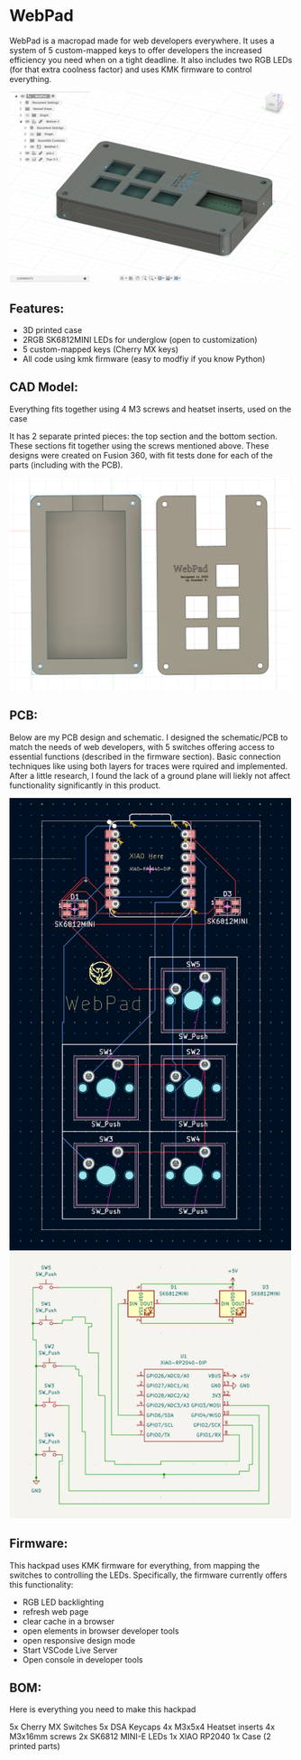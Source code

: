 # WebPad

WebPad is a macropad made for web developers everywhere. It uses a system of 5 custom-mapped keys to offer developers the increased efficiency you need when on a tight deadline. It also includes two RGB LEDs (for that extra coolness factor) and uses KMK firmware to control everything.

<img src=assets/full.png alt="full WebPad" width="500"/>

## Features:
- 3D printed case
- 2RGB SK6812MINI LEDs for underglow (open to customization)
- 5 custom-mapped keys (Cherry MX keys)
- All code using kmk firmware (easy to modfiy if you know Python)

## CAD Model:
Everything fits together using 4 M3 screws and heatset inserts, used on the case

It has 2 separate printed pieces: the top section and the bottom section. These sections fit together using the screws mentioned above. These designs were created on Fusion 360, with fit tests done for each of the parts (including with the PCB).

<img src=assets/case_split.png alt="case of WebPad" width="500"/>

## PCB:
Below are my PCB design and schematic. I designed the schematic/PCB to match the needs of web developers, with 5 switches offering access to essential functions (described in the firmware section). Basic connection techniques like using both layers for traces were rquired and implemented. After a little research, I found the lack of a ground plane will liekly not affect functionality significantly in this product.

<img src=assets/PCB_design.png alt="PCB Design" width="500"/>

<img src=assets/schematic.png alt="Schematic" width="500"/>

## Firmware:
This hackpad uses KMK firmware for everything, from mapping the switches to controlling the LEDs. Specifically, the firmware currently offers this functionality:

- RGB LED backlighting
- refresh web page
- clear cache in a browser
- open elements in browser developer tools
- open responsive design mode
- Start VSCode Live Server
- Open console in developer tools

## BOM:

Here is everything you need to make this hackpad

5x Cherry MX Switches
5x DSA Keycaps
4x M3x5x4 Heatset inserts
4x M3x16mm screws
2x SK6812 MINI-E LEDs
1x XIAO RP2040
1x Case (2 printed parts)

